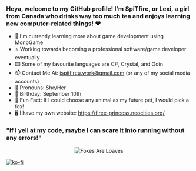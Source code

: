 ### Heya, welcome to my GitHub profile! I'm SpiTfire, or Lexi, a girl from Canada who drinks way too much tea and enjoys learning new computer-related things! ❤️
- 📝 I'm currently learning more about game development using MonoGame
- ⭐ Working towards becoming a professional software/game developer eventually
- ⌨️ Some of my favourite languages are C#, Crystal, and Odin
- 📫 Contact Me At: ispitfireu.work@gmail.com (or any of my social media accounts)
- 💬 Pronouns: She/Her
- 🎂 Birthday: September 10th
- 🎈 Fun Fact: If I could choose any animal as my future pet, I would pick a fox!
- 🖥️ I have my own website: https://firee-princess.neocities.org/
### "If I yell at my code, maybe I can scare it into running without any errors!"
<p align="center">
  <img src="https://github.com/user-attachments/assets/59a8cd50-ebd6-4a83-b10d-fcdf8931fbcf" alt="Foxes Are Loaves" />
</p>

[![ko-fi](https://ko-fi.com/img/githubbutton_sm.svg)](https://ko-fi.com/K3K11FRJ0X)
